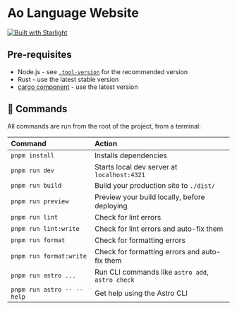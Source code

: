 # Ao Language Website

[![Built with Starlight](https://astro.badg.es/v2/built-with-starlight/tiny.svg)](https://starlight.astro.build)

## Pre-requisites

- Node.js - see [`.tool-version`](../../.tool-versions) for the recommended version
- Rust - use the latest stable version
- [cargo component](https://github.com/bytecodealliance/cargo-component) - use the latest version

## 🧞 Commands

All commands are run from the root of the project, from a terminal:

| Command                    | Action                                           |
| :------------------------- | :----------------------------------------------- |
| `pnpm install`             | Installs dependencies                            |
| `pnpm run dev`             | Starts local dev server at `localhost:4321`      |
| `pnpm run build`           | Build your production site to `./dist/`          |
| `pnpm run preview`         | Preview your build locally, before deploying     |
| `pnpm run lint`            | Check for lint errors                            |
| `pnpm run lint:write`      | Check for lint errors and auto-fix them          |
| `pnpm run format`          | Check for formatting errors                      |
| `pnpm run format:write`    | Check for formatting errors and auto-fix them    |
| `pnpm run astro ...`       | Run CLI commands like `astro add`, `astro check` |
| `pnpm run astro -- --help` | Get help using the Astro CLI                     |
